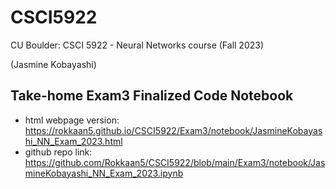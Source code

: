 # CSCI5922
CU Boulder: CSCI 5922 - Neural Networks course (Fall 2023)

(Jasmine Kobayashi)

## Take-home Exam3 Finalized Code Notebook 
- html webpage version: <https://rokkaan5.github.io/CSCI5922/Exam3/notebook/JasmineKobayashi_NN_Exam_2023.html>
- github repo link: <https://github.com/Rokkaan5/CSCI5922/blob/main/Exam3/notebook/JasmineKobayashi_NN_Exam_2023.ipynb>